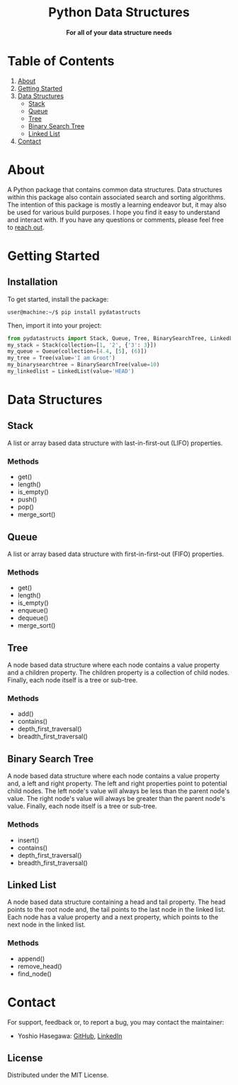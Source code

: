 <h1 align="center">Python Data Structures</h1>
<h4 align="center">For all of your data structure needs</h4>

# Table of Contents
1. [About](#about)
2. [Getting Started](#getting-started)
3. [Data Structures](#data-structures)
    * [Stack](#stack)
    * [Queue](#queue)
    * [Tree](#tree)
    * [Binary Search Tree](#binary-search-tree)
    * [Linked List](#linked-list)
4. [Contact](#contact)

# About
A Python package that contains common data structures. Data structures within this package also contain associated search and sorting algorithms. The intention of this package is mostly a learning endeavor but, it may also be used for various build purposes. I hope you find it easy to understand and interact with. If you have any questions or comments, please feel free to [reach out](#contact).

# Getting Started
## Installation
To get started, install the package:
```console
user@machine:~/$ pip install pydatastructs
```

Then, import it into your project:
```python
from pydatastructs import Stack, Queue, Tree, BinarySearchTree, LinkedList
my_stack = Stack(collection=[1, '2', {'3': 3}])
my_queue = Queue(collection=[4.4, [5], (6)])
my_tree = Tree(value='I am Groot')
my_binarysearchtree = BinarySearchTree(value=10)
my_linkedlist = LinkedList(value='HEAD')
```

# Data Structures
## Stack
A list or array based data structure with last-in-first-out (LIFO) properties.
### Methods
- get()
- length()
- is_empty()
- push()
- pop()
- merge_sort()
## Queue
A list or array based data structure with first-in-first-out (FIFO) properties.
### Methods
- get()
- length()
- is_empty()
- enqueue()
- dequeue()
- merge_sort()
## Tree
A node based data structure where each node contains a value property and a children property. The children property is a collection of child nodes. Finally, each node itself is a tree or sub-tree.
### Methods
- add()
- contains()
- depth_first_traversal()
- breadth_first_traversal()
## Binary Search Tree
A node based data structure where each node contains a value property and, a left and right property. The left and right properties point to potential child nodes. The left node's value will always be less than the parent node's value. The right node's value will always be greater than the parent node's value. Finally, each node itself is a tree or sub-tree.
### Methods
- insert()
- contains()
- depth_first_traversal()
- breadth_first_traversal()
## Linked List
A node based data structure containing a head and tail property. The head points to the root node and, the tail points to the last node in the linked list. Each node has a value property and a next property, which points to the next node in the linked list.
### Methods
- append()
- remove_head()
- find_node()

# Contact
For support, feedback or, to report a bug, you may contact the maintainer:
- Yoshio Hasegawa: [GitHub](https://github.com/yoshiohasegawa), [LinkedIn](https://www.linkedin.com/in/yoshiohasegawa/)

## License
Distributed under the MIT License.